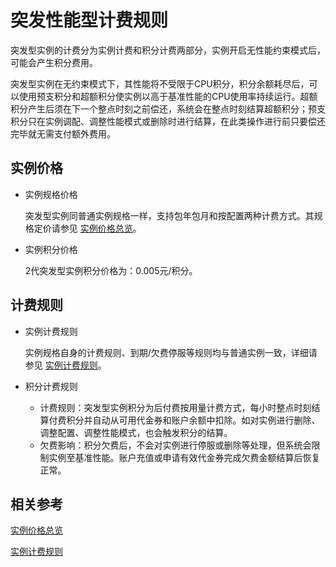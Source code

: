 # 突发性能型计费规则

突发型实例的计费分为实例计费和积分计费两部分，实例开启无性能约束模式后，可能会产生积分费用。

突发型实例在无约束模式下，其性能将不受限于CPU积分，积分余额耗尽后，可以使用预支积分和超额积分使实例以高于基准性能的CPU使用率持续运行。超额积分产生后须在下一个整点时刻之前偿还，系统会在整点时刻结算超额积分；预支积分只在实例调配、调整性能模式或删除时进行结算，在此类操作进行前只要偿还完毕就无需支付额外费用。

## 实例价格
* 实例规格价格

  突发型实例同普通实例规格一样，支持包年包月和按配置两种计费方式。其规格定价请参见 [实例价格总览](https://docs.jdcloud.com/virtual-machines/price-overview)。

* 实例积分价格

  2代突发型实例积分价格为：0.005元/积分。
  
## 计费规则
* 实例计费规则
 
  实例规格自身的计费规则、到期/欠费停服等规则均与普通实例一致，详细请参见 [实例计费规则](https://docs.jdcloud.com/virtual-machines/billing-rules)。
  
* 积分计费规则
  
  * 计费规则：突发型实例积分为后付费按用量计费方式，每小时整点时刻结算付费积分并自动从可用代金券和账户余额中扣除。如对实例进行删除、调整配置、调整性能模式，也会触发积分的结算。
  * 欠费影响：积分欠费后，不会对实例进行停服或删除等处理，但系统会限制实例至基准性能。账户充值或申请有效代金券完成欠费金额结算后恢复正常。
  
## 相关参考
[实例价格总览](https://docs.jdcloud.com/virtual-machines/price-overview)

[实例计费规则](https://docs.jdcloud.com/virtual-machines/billing-rules)
